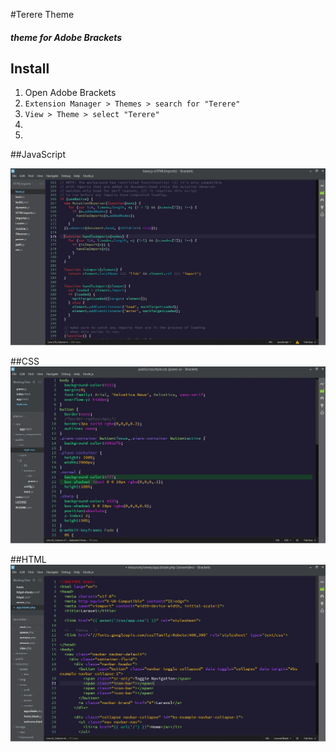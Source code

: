 #Terere Theme
##### theme for Adobe Brackets

## Install
1. Open Adobe Brackets
2. ```Extension Manager > Themes > search for "Terere" ```
3. ```View > Theme > select "Terere"```
1. 
2. 

##JavaScript

![JS on Terere theme](https://github.com/ahlechandre/terere-theme/blob/master/screenshots/js.jpg)

##CSS
![CSS on Terere theme](https://github.com/ahlechandre/terere-theme/blob/master/screenshots/css.jpg)

##HTML
![HTML on Terere theme](https://github.com/ahlechandre/terere-theme/blob/master/screenshots/html.jpg)
